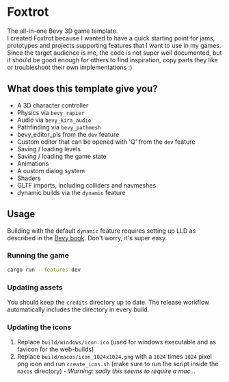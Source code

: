 # Foxtrot
The all-in-one Bevy 3D game template.  
I created Foxtrot because I wanted to have a quick starting point for jams, prototypes and projects supporting features
that I want to use in my games. Since the target audience is me, the code is not super well documented, but it should 
be good enough for others to find inspiration, copy parts they like or troubleshoot their own implementations :)
 
## What does this template give you?
- A 3D character controller
- Physics via `bevy_rapier`
- Audio via `bevy_kira_audio`
- Pathfinding via `bevy_pathmesh`
- bevy_editor_pls from the `dev` feature
- Custom editor that can be opened with 'Q' from the `dev` feature
- Saving / loading levels
- Saving / loading the game state
- Animations
- A custom dialog system
- Shaders
- GLTF imports, including colliders and navmeshes
- dynamic builds via the `dynamic` feature

## Usage

Building with the default `dynamic` feature requires setting up LLD as described in the [Bevy book](https://bevyengine.org/learn/book/getting-started/setup/#enable-fast-compiles-optional).
Don't worry, it's super easy.

### Running the game

```bash
cargo run --features dev
```

### Updating assets

You should keep the `credits` directory up to date. The release workflow automatically includes the directory in every build.

### Updating the icons
 1. Replace `build/windows/icon.ico` (used for windows executable and as favicon for the web-builds)
 2. Replace `build/macos/icon_1024x1024.png` with a `1024` times `1024` pixel png icon and run `create_icns.sh` (make sure to run the script inside the `macos` directory) - _Warning: sadly this seems to require a mac..._


